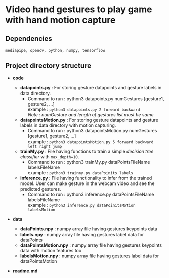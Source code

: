# Video hand gestures to play game with hand motion capture

## Dependencies
`mediapipe, opencv, python, numpy, tensorflow`
## Project directory structure
* **code**
    * **datapoints.py** : For storing gesture datapoints and gesture labels in data directory.
        * Command to run : python3 datapoints.py numGestures [gesture1, gesture2, ...]\
        example : `python3 datapoints.py 2 forward backward`\
        *Note : numGesture and length of gestures list must be same*
    * **datapointsMotion.py** : For storing gesture datapoints and gesture labels in data directory with motion capturing.
        * Command to run : python3 datapointsMotion.py numGestures [gesture1, gesture2, ...]\
        example : `python3 datapointsMotion.py 5 forward backward left right jump`
    * **trainMy.py** : File having functions to train a simple *decision tree classifier* with `max_depth=10`.
        * Command to run : python3 trainMy.py dataPointsFileName labelsFileName\
        example : `python3 trainmy.py dataPoinits labels`
    * **inference.py** : File having functionality to infer from the trained model. User can make gesture in the webcam video and see the predicted gestures.
        * Command to run : python3 inference.py dataPointsFileName labelsFileName\
        example : `python3 inference.py dataPoinitsMotion labelsMotion`
        
* **data**
    * **dataPoints.npy** : numpy array file having gestures keypoints data
    * **labels.npy** : numpy array file having gestures label data for dataPoints
    * **dataPointsMotion.npy** : numpy array file having gestures keypoints data with motion features too
    * **labelsMotion.npy** : numpy array file having gestures label data for dataPointsMotion 
* **readme.md**
    
